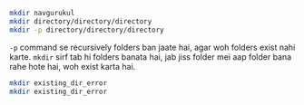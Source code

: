 ```bash
mkdir navgurukul
mkdir directory/directory/directory
mkdir -p directory/directory/directory
```

`-p` command se recursively folders ban jaate hai, agar woh folders exist nahi karte. `mkdir` sirf tab hi folders banata hai, jab jiss folder mei aap folder bana rahe hote hai, woh exist karta hai.

```bash
mkdir existing_dir_error
mkdir existing_dir_error
```